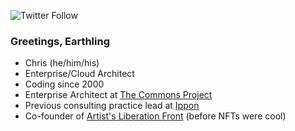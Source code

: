 ![Twitter Follow](https://img.shields.io/twitter/follow/yutopyan?style=social)
### Greetings, Earthling
- Chris (he/him/his)
- Enterprise/Cloud Architect
- Coding since 2000
- Enterprise Architect at [The Commons Project](https://thecommonsproject.org)
- Previous consulting practice lead at [Ippon](https://us.ippon.tech/)
- Co-founder of [Artist's Liberation Front](https://github.com/artists-liberation-front/alf) (before NFTs were cool)

<!--
**misterzero/misterzero** is a ✨ _special_ ✨ repository because its `README.md` (this file) appears on your GitHub profile.

Here are some ideas to get you started:

- 🔭 I’m currently working on ...
- 🌱 I’m currently learning ...
- 👯 I’m looking to collaborate on ...
- 🤔 I’m looking for help with ...
- 💬 Ask me about ...
- 📫 How to reach me: ...
- 😄 Pronouns: ...
- ⚡ Fun fact: ...
-->
